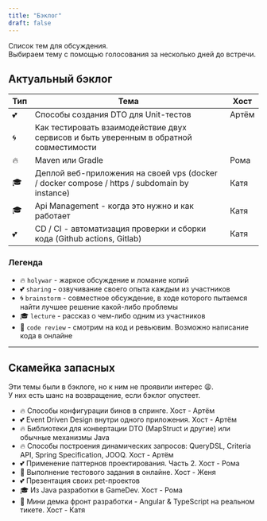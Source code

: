```yaml
---
title: "Бэклог"
draft: false
---
```


Список тем для обсуждения.  
Выбираем тему с помощью голосования за несколько дней до встречи.

## Актуальный бэклог

| Тип          | Тема       | Хост |
|--------------|------------|---------|
| :two_hearts: | Способы создания DTO для Unit-тестов | Артём |
| :cyclone:    | Как тестировать взаимодействие двух сервисов и быть уверенным в обратной совместимости | |
| :fire:       | Maven или Gradle | Рома |
| :mortar_board: | Деплой веб-приложения на своей vps (docker / docker compose / https / subdomain by instance) | Катя |
| :mortar_board: | Api Management - когда это нужно и как работает | Катя |
| :two_hearts: | CD / CI - автоматизация проверки и сборки кода (Github actions, Gitlab) | Катя |

### Легенда
- :fire: `holywar` - жаркое обсуждение и ломание копий
- :two_hearts: `sharing` - озвучивание своего опыта каждым из участников
- :cyclone: `brainstorm` - совместное обсуждение, в ходе которого пытаемся найти лучшее решение какой-либо проблемы
- :mortar_board: `lecture` - рассказ о чем-либо одним из участников
- :eyes: `code review` - смотрим на код и ревьювим. Возможно написание кода в онлайне

---

## Скамейка запасных
Эти темы были в бэклоге, но к ним не проявили интерес :weary:.  
У них есть шанс на возвращение, если бэклог опустеет.

- :fire: Способы конфигурации бинов в спринге. Хост - Артём
- :two_hearts: Event Driven Design внутри одного приложения. Хост - Артём 
- :fire: Библиотеки для конвертации DTO (MapStruct и другие) или обычные механизмы Java 
- :fire: Способы построения динамических запросов: QueryDSL, Criteria API, Spring Specification, JOOQ. Хост - Артём
- :two_hearts: Применение паттернов проектирования. Часть 2. Хост - Рома
- :eyes: Выполнение тестового задания в онлайне. Хост - Женя 
- :two_hearts: Презентация своих pet-проектов 
- :mortar_board: Из Java разработки в GameDev. Хост - Рома
- :eyes: Мини демка фронт разработки - Angular & TypeScript на реальном тикете. Хост - Катя


